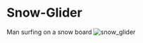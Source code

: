 # Snow-Glider
 Man surfing on a snow board
![snow_glider](https://user-images.githubusercontent.com/90619014/148761993-c06e5a28-ee76-4367-89f7-e81d0d31d5ab.jpg)
